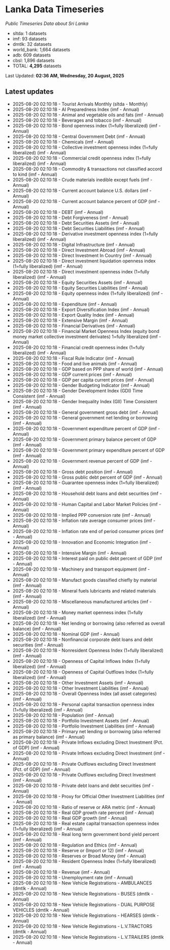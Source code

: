 # Lanka Data Timeseries
*Public Timeseries Data about Sri Lanka*

* sltda: 1 datasets
* imf: 93 datasets
* dmtlk: 32 datasets
* world_bank: 1,664 datasets
* adb: 609 datasets
* cbsl: 1,896 datasets
* TOTAL: **4,295** datasets

Last Updated: **02:36 AM, Wednesday, 20 August, 2025**

## Latest updates

* 2025-08-20 02:10:18 - Tourist Arrivals Monthly (sltda - Monthly)
* 2025-08-20 02:10:18 - AI Preparedness Index (imf - Annual)
* 2025-08-20 02:10:18 - Animal and vegetable oils and fats (imf - Annual)
* 2025-08-20 02:10:18 - Beverages and tobacco (imf - Annual)
* 2025-08-20 02:10:18 - Bond openness index (1=fully liberalized) (imf - Annual)
* 2025-08-20 02:10:18 - Central Government Debt (imf - Annual)
* 2025-08-20 02:10:18 - Chemicals (imf - Annual)
* 2025-08-20 02:10:18 - Collective investment openness index (1=fully liberalized) (imf - Annual)
* 2025-08-20 02:10:18 - Commercial credit openness index (1=fully liberalized) (imf - Annual)
* 2025-08-20 02:10:18 - Commodity & transactions not classified accord to kind (imf - Annual)
* 2025-08-20 02:10:18 - Crude materials inedible except fuels (imf - Annual)
* 2025-08-20 02:10:18 - Current account balance U.S. dollars (imf - Annual)
* 2025-08-20 02:10:18 - Current account balance percent of GDP (imf - Annual)
* 2025-08-20 02:10:18 - DEBT (imf - Annual)
* 2025-08-20 02:10:18 - Debt Forgiveness (imf - Annual)
* 2025-08-20 02:10:18 - Debt Securities Assets (imf - Annual)
* 2025-08-20 02:10:18 - Debt Securities Liabilities (imf - Annual)
* 2025-08-20 02:10:18 - Derivative investment openness index (1=fully liberalized) (imf - Annual)
* 2025-08-20 02:10:18 - Digital Infrastructure (imf - Annual)
* 2025-08-20 02:10:18 - Direct Investment Abroad (imf - Annual)
* 2025-08-20 02:10:18 - Direct Investment In Country (imf - Annual)
* 2025-08-20 02:10:18 - Direct investment liquidation openness index (1=fully liberalized) (imf - Annual)
* 2025-08-20 02:10:18 - Direct investment openness index (1=fully liberalized) (imf - Annual)
* 2025-08-20 02:10:18 - Equity Securities Assets (imf - Annual)
* 2025-08-20 02:10:18 - Equity Securities Liabilities (imf - Annual)
* 2025-08-20 02:10:18 - Equity openness index (1=fully liberalized) (imf - Annual)
* 2025-08-20 02:10:18 - Expenditure (imf - Annual)
* 2025-08-20 02:10:18 - Export Diversification Index (imf - Annual)
* 2025-08-20 02:10:18 - Export Quality Index (imf - Annual)
* 2025-08-20 02:10:18 - Extensive Margin (imf - Annual)
* 2025-08-20 02:10:18 - Financial Derivatives (imf - Annual)
* 2025-08-20 02:10:18 - Financial Market Openness Index (equity bond money market collective investment derivates) 1=fully liberalized (imf - Annual)
* 2025-08-20 02:10:18 - Financial credit openness index (1=fully liberalized) (imf - Annual)
* 2025-08-20 02:10:18 - Fiscal Rule Indicator (imf - Annual)
* 2025-08-20 02:10:18 - Food and live animals (imf - Annual)
* 2025-08-20 02:10:18 - GDP based on PPP share of world (imf - Annual)
* 2025-08-20 02:10:18 - GDP current prices (imf - Annual)
* 2025-08-20 02:10:18 - GDP per capita current prices (imf - Annual)
* 2025-08-20 02:10:18 - Gender Budgeting Indicator (imf - Annual)
* 2025-08-20 02:10:18 - Gender Development Index (GDI) Time Consistent (imf - Annual)
* 2025-08-20 02:10:18 - Gender Inequality Index (GII) Time Consistent (imf - Annual)
* 2025-08-20 02:10:18 - General government gross debt (imf - Annual)
* 2025-08-20 02:10:18 - General government net lending or borrowing (imf - Annual)
* 2025-08-20 02:10:18 - Government expenditure percent of GDP (imf - Annual)
* 2025-08-20 02:10:18 - Government primary balance percent of GDP (imf - Annual)
* 2025-08-20 02:10:18 - Government primary expenditure percent of GDP (imf - Annual)
* 2025-08-20 02:10:18 - Government revenue percent of GDP (imf - Annual)
* 2025-08-20 02:10:18 - Gross debt position (imf - Annual)
* 2025-08-20 02:10:18 - Gross public debt percent of GDP (imf - Annual)
* 2025-08-20 02:10:18 - Guarantee openness index (1=fully liberalized) (imf - Annual)
* 2025-08-20 02:10:18 - Household debt loans and debt securities (imf - Annual)
* 2025-08-20 02:10:18 - Human Capital and Labor Market Policies (imf - Annual)
* 2025-08-20 02:10:18 - Implied PPP conversion rate (imf - Annual)
* 2025-08-20 02:10:18 - Inflation rate average consumer prices (imf - Annual)
* 2025-08-20 02:10:18 - Inflation rate end of period consumer prices (imf - Annual)
* 2025-08-20 02:10:18 - Innovation and Economic Integration (imf - Annual)
* 2025-08-20 02:10:18 - Intensive Margin (imf - Annual)
* 2025-08-20 02:10:18 - Interest paid on public debt percent of GDP (imf - Annual)
* 2025-08-20 02:10:18 - Machinery and transport equipment (imf - Annual)
* 2025-08-20 02:10:18 - Manufact goods classified chiefly by material (imf - Annual)
* 2025-08-20 02:10:18 - Mineral fuels lubricants and related materials (imf - Annual)
* 2025-08-20 02:10:18 - Miscellaneous manufactured articles (imf - Annual)
* 2025-08-20 02:10:18 - Money market openness index (1=fully liberalized) (imf - Annual)
* 2025-08-20 02:10:18 - Net lending or borrowing (also referred as overall balance) (imf - Annual)
* 2025-08-20 02:10:18 - Nominal GDP (imf - Annual)
* 2025-08-20 02:10:18 - Nonfinancial corporate debt loans and debt securities (imf - Annual)
* 2025-08-20 02:10:18 - Nonresident Openness Index (1=fully liberalized) (imf - Annual)
* 2025-08-20 02:10:18 - Openness of Capital Inflows Index (1=fully liberalized) (imf - Annual)
* 2025-08-20 02:10:18 - Openness of Capital Outflows Index (1=fully liberalized) (imf - Annual)
* 2025-08-20 02:10:18 - Other Investment Assets (imf - Annual)
* 2025-08-20 02:10:18 - Other Investment Liabilities (imf - Annual)
* 2025-08-20 02:10:18 - Overall Openness Index (all asset categories) (imf - Annual)
* 2025-08-20 02:10:18 - Personal capital transaction openness index (1=fully liberalized) (imf - Annual)
* 2025-08-20 02:10:18 - Population (imf - Annual)
* 2025-08-20 02:10:18 - Portfolio Investment Assets (imf - Annual)
* 2025-08-20 02:10:18 - Portfolio Investment Liabilities (imf - Annual)
* 2025-08-20 02:10:18 - Primary net lending or borrowing (also referred as primary balance) (imf - Annual)
* 2025-08-20 02:10:18 - Private Inflows excluding Direct Investment (Pct. of GDP) (imf - Annual)
* 2025-08-20 02:10:18 - Private Inflows excluding Direct Investment (imf - Annual)
* 2025-08-20 02:10:18 - Private Outflows excluding Direct Investment (Pct. of GDP) (imf - Annual)
* 2025-08-20 02:10:18 - Private Outflows excluding Direct Investment (imf - Annual)
* 2025-08-20 02:10:18 - Private debt loans and debt securities (imf - Annual)
* 2025-08-20 02:10:18 - Proxy for Official Other Investment Liabilities (imf - Annual)
* 2025-08-20 02:10:18 - Ratio of reserve or ARA metric (imf - Annual)
* 2025-08-20 02:10:18 - Real GDP growth rate percent (imf - Annual)
* 2025-08-20 02:10:18 - Real GDP growth (imf - Annual)
* 2025-08-20 02:10:18 - Real estate capital transaction openness index (1=fully liberalized) (imf - Annual)
* 2025-08-20 02:10:18 - Real long term government bond yield percent (imf - Annual)
* 2025-08-20 02:10:18 - Regulation and Ethics (imf - Annual)
* 2025-08-20 02:10:18 - Reserve or (Import or 12) (imf - Annual)
* 2025-08-20 02:10:18 - Reserves or Broad Money (imf - Annual)
* 2025-08-20 02:10:18 - Resident Openness Index (1=fully liberalized) (imf - Annual)
* 2025-08-20 02:10:18 - Revenue (imf - Annual)
* 2025-08-20 02:10:18 - Unemployment rate (imf - Annual)
* 2025-08-20 02:10:18 - New Vehicle Registrations - AMBULANCES (dmtlk - Annual)
* 2025-08-20 02:10:18 - New Vehicle Registrations - BUSES (dmtlk - Annual)
* 2025-08-20 02:10:18 - New Vehicle Registrations - DUAL PURPOSE VEHICLES (dmtlk - Annual)
* 2025-08-20 02:10:18 - New Vehicle Registrations - HEARSES (dmtlk - Annual)
* 2025-08-20 02:10:18 - New Vehicle Registrations - L.V.TRACTORS (dmtlk - Annual)
* 2025-08-20 02:10:18 - New Vehicle Registrations - L.V.TRAILERS (dmtlk - Annual)